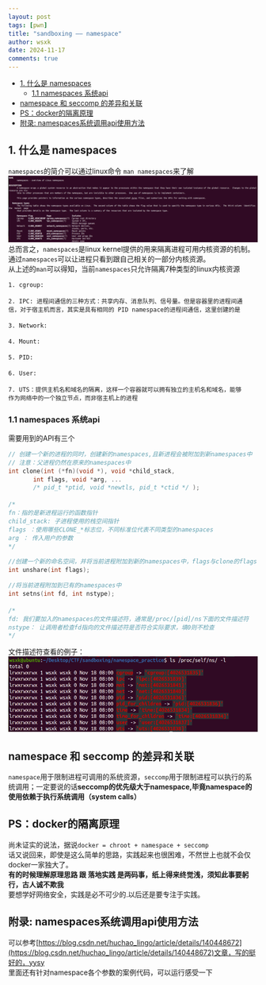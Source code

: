 ```yaml
---
layout: post
tags: [pwn]
title: "sandboxing —— namespace"
author: wsxk
date: 2024-11-17
comments: true
---
```


- [1. 什么是 namespaces](#1-什么是-namespaces)
  - [1.1 namespaces 系统api](#11-namespaces-系统api)
- [namespace 和 seccomp 的差异和关联](#namespace-和-seccomp-的差异和关联)
- [PS：docker的隔离原理](#psdocker的隔离原理)
- [附录: namespaces系统调用api使用方法](#附录-namespaces系统调用api使用方法)


## 1. 什么是 namespaces<br>
`namespaces`的简介可以通过linux命令 `man namespaces`来了解<br>
![](https://raw.githubusercontent.com/wsxk/wsxk_pictures/main/2024-9-25/20241117192240.png)
总而言之，`namespaces`是linux kernel提供的用来隔离进程可用内核资源的机制。通过`namespaces`可以让进程只看到跟自己相关的一部分内核资源。<br>
从上述的`man`可以得知，当前`namespaces`只允许隔离7种类型的linux内核资源<br>
```
1. cgroup: 

2. IPC: 进程间通信的三种方式：共享内存、消息队列、信号量。但是容器里的进程间通
信，对于宿主机而言，其实是具有相同的 PID namespace的进程间通信，这里创建的是

3. Network:

4. Mount:

5. PID:

6. User:

7. UTS：提供主机名和域名的隔离，这样一个容器就可以拥有独立的主机名和域名，能够
作为网络中的一个独立节点，而非宿主机上的进程
```

### 1.1 namespaces 系统api<br>
需要用到的API有三个<br>
```c
// 创建一个新的进程的同时，创建新的namespaces,且新进程会被附加到新namespaces中
// 注意：父进程仍然在原来的namespaces中
int clone(int (*fn)(void *), void *child_stack,
       int flags, void *arg, ...
       /* pid_t *ptid, void *newtls, pid_t *ctid */ );

/*
fn：指的是新进程运行的函数指针
child_stack: 子进程使用的栈空间指针
flags ：使用哪些CLONE_*标志位，不同标准位代表不同类型的namespaces
arg ： 传入用户的参数
*/
```

```c
//创建一个新的命名空间，并将当前进程附加到新的namespaces中，flags与clone的flags一致
int unshare(int flags);
```

```c
//将当前进程附加到已有的namespaces中
int setns(int fd, int nstype);

/*
fd: 我们要加入的namespaces的文件描述符，通常是/proc/[pid]/ns下面的文件描述符
nstype： 让调用者检查fd指向的文件描述符是否符合实际要求，填0则不检查
*/
```
文件描述符查看的例子：<br>
![](https://raw.githubusercontent.com/wsxk/wsxk_pictures/main/2024-9-25/20241119000111.png)


## namespace 和 seccomp 的差异和关联<br>
`namespace`用于限制进程可调用的系统资源，`seccomp`用于限制进程可以执行的系统调用；一定要说的话**seccomp的优先级大于namespace,毕竟namespace的使用依赖于执行系统调用（system calls）**<br>

<!-- Google tag (gtag.js) -->
<script async src="https://www.googletagmanager.com/gtag/js?id=G-C22S5YSYL7"></script>
<script>
  window.dataLayer = window.dataLayer || [];
  function gtag(){dataLayer.push(arguments);}
  gtag('js', new Date());

  gtag('config', 'G-C22S5YSYL7');
</script>


## PS：docker的隔离原理<br>
尚未证实的说法，据说`docker = chroot + namespace + seccomp`<br>
话又说回来，即使是这么简单的思路，实践起来也很困难，不然世上也就不会仅docker一家独大了。<br>
**有的时候理解原理思路 跟 落地实践 是两码事，纸上得来终觉浅，须知此事要躬行，古人诚不欺我**<br>
要想学好网络安全，实践是必不可少的.以后还是要专注于实践。<br>

## 附录: namespaces系统调用api使用方法<br>
可以参考[https://blog.csdn.net/huchao_lingo/article/details/140448672](https://blog.csdn.net/huchao_lingo/article/details/140448672)文章，写的挺好的，yysy<br>
里面还有针对namespace各个参数的案例代码，可以运行感受一下<br>
